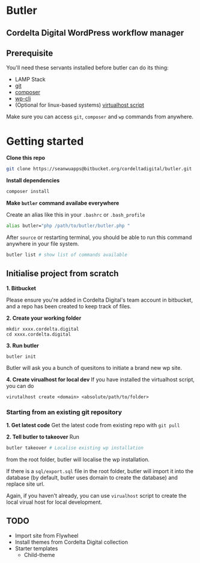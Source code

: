 # Butler

## Cordelta Digital WordPress workflow manager

## Prerequisite

You'll need these servants installed before butler can do its thing:

- LAMP Stack
- [git](https://git-scm.com/)
- [composer](https://getcomposer.org/)
- [wp-cli](https://wp-cli.org/)
- (Optional for linux-based systems) [virtualhost script](https://github.com/RoverWire/virtualhost)

Make sure you can access `git`, `composer` and `wp` commands from anywhere.

# Getting started

**Clone this repo**

```bash
git clone https://seanwuapps@bitbucket.org/cordeltadigital/butler.git
```

**Install dependencies**

```bash
composer install
```

**Make `butler` command availabe everywhere**

Create an alias like this in your `.bashrc` or `.bash_profile`

```bash
alias butler="php /path/to/butler/butler.php "
```

After `source` or restarting terminal, you should be able to run this command anywhere in your file system.

```bash
butler list # show list of commands available
```

## Initialise project from scratch

**1. Bitbucket**

Please ensure you're added in Cordelta Digital's team account in bitbucket, and a repo has been created to keep track of files.

**2. Create your working folder**

```
mkdir xxxx.cordelta.digital
cd xxxx.cordelta.digital
```

**3. Run butler**

```
butler init
```

Butler will ask you a bunch of quesitons to initiate a brand new wp site.

**4. Create virualhost for local dev**
If you have installed the virtualhost script, you can do

```
virutalhost create <domain> <absolute/path/to/folder>
```

### Starting from an existing git repository

**1. Get latest code**
Get the latest code from existing repo with `git pull`

**2. Tell butler to takeover**
Run

```bash
butler takeover # Localise existing wp installation
```

from the root folder, butler will localise the wp installation.

If there is a `sql/export.sql` file in the root folder, butler will import it into the database (by default, butler uses domain to create the database) and replace site url.

Again, if you haven't already, you can use `virualhost` script to create the local virual host for local development.

## TODO

- Import site from Flywheel
- Install themes from Cordelta Digital collection
- Starter templates
  - Child-theme
